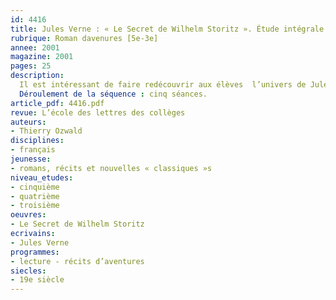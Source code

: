 ```yaml
---
id: 4416
title: Jules Verne : « Le Secret de Wilhelm Storitz ». Étude intégrale (séquence)
rubrique: Roman davenures [5e-3e]
annee: 2001
magazine: 2001
pages: 25
description: 
  Il est intéressant de faire redécouvrir aux élèves  l’univers de Jules Verne en s’efforçant de resituer cette écriture dans son contexte sociopolitique. En effet, c’est précisément le rapport existant entre l’époque (la Troisième République) et le livre choisi ici, entre le fait politique, l’événement historique et le fait culturel qui se révèle passionnant. L’univers vernien procède d’un moment historique bien particulier. C’est là une occasion privilégiée de faire prendre conscience à nos élèves de la façon dont naît et se compose un univers romanesque. Par ailleurs, les romans de Jules Verne présentent l’avantage de renvoyer presque systématiquement à une réalité étrangère, voire exotique. On peut alors amorcer une réflexion sur la question essentielle du pittoresque, c’est-à-dire sur la représentation de l’altérité au sein du processus romanesque.
  Déroulement de la séquence : cinq séances.
article_pdf: 4416.pdf
revue: L’école des lettres des collèges
auteurs:
- Thierry Ozwald
disciplines:
- français
jeunesse:
- romans, récits et nouvelles « classiques »s
niveau_etudes:
- cinquième
- quatrième
- troisième
oeuvres:
- Le Secret de Wilhelm Storitz
ecrivains:
- Jules Verne
programmes:
- lecture - récits d’aventures
siecles:
- 19e siècle
---
```

